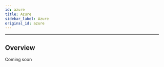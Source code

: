 ```yaml
---
id: azure
title: Azure
sidebar_label: Azure
original_id: azure
---
```


<!-- <img className="header-image" src="https://renative.org/img/ic_integrations.png" width="50" height="50" /> -->

---
## Overview

Coming soon
